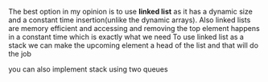 The best option in my opinion is to use **linked list** as it has a dynamic size and a constant time insertion(unlike the dynamic arrays).
Also linked lists are memory efficient and accessing and removing the top element happens in a constant time which is exactly what we need
To use linked list as a stack we can make the upcoming element a head of the list and that will do the job

you can also implement stack using two queues
